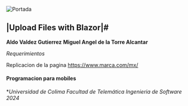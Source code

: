 ![Portada](https://www.pragimtech.com/wp-content/uploads/2020/03/blazor-tutorial-for-beginners.png)
 ## |Upload Files with Blazor|#
 **Aldo Valdez Gutierrez**
 **Miguel Angel de la Torre Alcantar**

*Requerimientos*

Replicacion de la pagina https://www.marca.com/mx/

#### Programacion para mobiles ####
**Universidad de Colima*
*Facultad de Telemática*
*Ingenieria de Software*
*2024*


